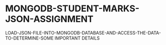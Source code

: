 # MONGODB-STUDENT-MARKS-JSON-ASSIGNMENT
LOAD-JSON-FILE-INTO-MONGODB-DATABASE-AND-ACCESS-THE-DATA-TO-DETERMINE-SOME IMPORTANT DETAILS
